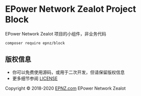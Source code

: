 EPower Network Zealot Project Block
===================================

EPower Network Zealot 项目的小组件，非业务代码

~~~
composer require epnz/block
~~~

## 版权信息

 * 你可以免费使用源码，或用于二次开发，但请保留版权信息
 * 更多细节参阅 [LICENSE](LICENSE)

Copyright © 2018-2020 [EPNZ.com](http://www.epnz.com) EPower Network Zealot
